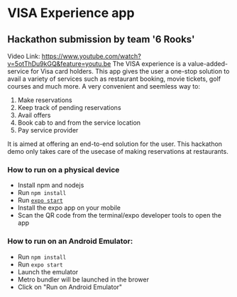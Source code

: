 # VISA Experience app
## Hackathon submission by team '6 Rooks'
Video Link: https://www.youtube.com/watch?v=5otThDu9kGQ&feature=youtu.be
The VISA experience is a value-added-service for Visa card holders. This app gives the user a one-stop solution to avail a variety of services such as restaurant booking, movie tickets, golf courses and much more. A very convenient and seemless way to:
1. Make reservations
2. Keep track of pending reservations
3. Avail offers
4. Book cab to and from the service location
5. Pay service provider

It is aimed at offering an end-to-end solution for the user. This hackathon demo only takes care of the usecase of making reservations at restaurants.

### How to run on a physical device
- Install npm and nodejs
- Run `npm install`
- Run [`expo start`](https://docs.expo.io/versions/latest/workflow/expo-cli/)
- Install the expo app on your mobile
- Scan the QR code from the terminal/expo developer tools to open the app

### How to run on an Android Emulator:
- Run `npm install`
- Run `expo start`
- Launch the emulator 
- Metro bundler will be launched in the brower
- Click on "Run on Android Emulator" 



